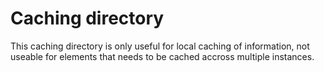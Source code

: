 Caching directory
=================

This caching directory is only useful for local caching of information, not useable
for elements that needs to be cached accross multiple instances.
